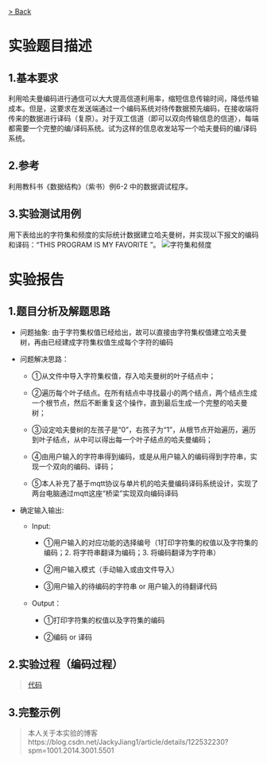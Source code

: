 [> Back](../README.md)

# 实验题目描述

## 1.基本要求
利用哈夫曼编码进行通信可以大大提高信道利用率，缩短信息传输时间，降低传输成本。但是，这要求在发送端通过一个编码系统对待传数据预先编码，在接收端将传来的数据进行译码（复原）。对于双工信道（即可以双向传输信息的信道〉，每端都需要一个完整的编/译码系统。试为这样的信息收发站写一个哈夫曼码的编/译码系统。

## 2.参考

利用教科书《数据结构》（紫书）例6-2 中的数据调试程序。

## 3.实验测试用例
用下表给出的字符集和频度的实际统计数据建立哈夫曼树，并实现以下报文的编码和译码：“THIS PROGRAM IS MY FAVORITE ”。
![字符集和频度](https://img-blog.csdnimg.cn/633d62d4fba44e31b5335b901ff75722.png)

# 实验报告

## 1.题目分析及解题思路 

- 问题抽象: 
  由于字符集权值已经给出，故可以直接由字符集权值建立哈夫曼树，再由已经建成字符集权值生成每个字符的编码  
  
- 问题解决思路：

  + ①从文件中导入字符集权值，存入哈夫曼树的叶子结点中；
 
  + ②遍历每个叶子结点。在所有结点中寻找最小的两个结点，两个结点生成一个根节点，然后不断重复这个操作，直到最后生成一个完整的哈夫曼树；
 
  + ③设定哈夫曼树的左孩子是“0”，右孩子为“1”，从根节点开始遍历，遍历到叶子结点，从中可以得出每一个叶子结点的哈夫曼编码；
 
  + ④由用户输入的字符串得到编码，或是从用户输入的编码得到字符串，实现一个双向的编码、译码；
 
  + ⑤本人补充了基于mqtt协议与单片机的哈夫曼编码译码系统设计，实现了两台电脑通过mqtt这座“桥梁”实现双向编码译码
 
- 确定输入输出:

  + Input:
  
    + ①用户输入的对应功能的选择编号（1打印字符集的权值以及字符集的编码；2. 将字符串翻译为编码；3. 将编码翻译为字符串）
 
    + ②用户输入模式（手动输入或由文件导入）
 
    + ③用户输入的待编码的字符串 or 用户输入的待翻译代码

  + Output：
 
    + ①打印字符集的权值以及字符集的编码
 
    + ②编码 or 译码
 
 ## 2.实验过程（编码过程）
 
 > [代码](../../../../../code/soa/automation/datastructure/Huffman/README.md)

## 3.完整示例

> 本人关于本实验的博客https://blog.csdn.net/JackyJiang1/article/details/122532230?spm=1001.2014.3001.5501
